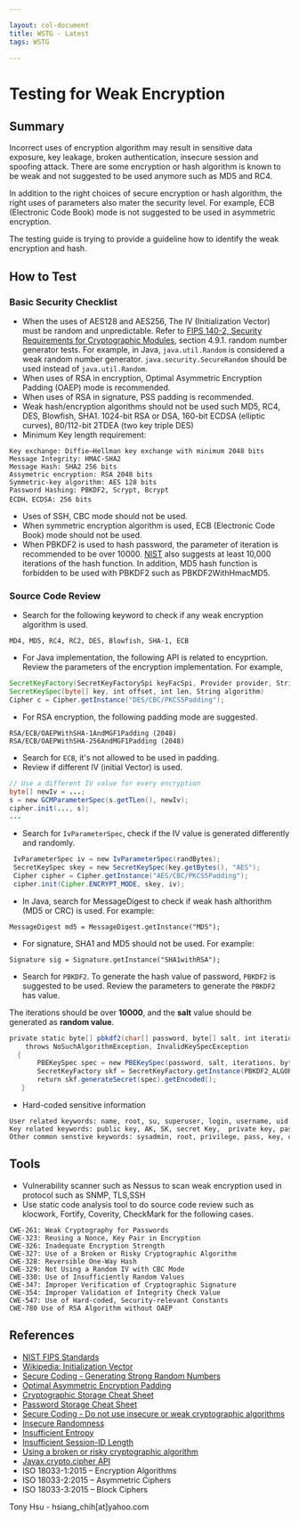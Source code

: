 ```yaml
---

layout: col-document
title: WSTG - Latest
tags: WSTG

---
```

# Testing for Weak Encryption

## Summary

Incorrect uses of encryption algorithm may result in sensitive data exposure, key leakage, broken authentication, insecure session and spoofing attack. There are some encryption or hash algorithm is known to be weak and not suggested to be used anymore such as MD5 and RC4.

In addition to the right choices of secure encryption or hash algorithm, the right uses of parameters also mater the security level. For example, ECB (Electronic Code Book) mode is not suggested to be used in asymmetric encryption.

The testing guide is trying to provide a guideline how to identify the weak encryption and hash.

## How to Test

### Basic Security Checklist

- When the uses of AES128 and AES256, The IV (Initialization Vector) must be random and unpredictable. Refer to [FIPS 140-2, Security Requirements for Cryptographic Modules](https://csrc.nist.gov/publications/detail/fips/140/2/final), section 4.9.1. random number generator tests. For example, in Java, `java.util.Random` is considered a weak random number generator. `java.security.SecureRandom` should be used instead of `java.util.Random`.
- When uses of RSA in encryption, Optimal Asymmetric Encryption Padding (OAEP) mode is recommended.
- When uses of RSA in signature, PSS padding is recommended.
- Weak hash/encryption algorithms should not be used such MD5, RC4, DES, Blowfish, SHA1. 1024-bit RSA or DSA, 160-bit ECDSA (elliptic curves), 80/112-bit 2TDEA (two key triple DES)
- Minimum Key length requirement:

```text
Key exchange: Diffie–Hellman key exchange with minimum 2048 bits
Message Integrity: HMAC-SHA2
Message Hash: SHA2 256 bits
Assymetric encryption: RSA 2048 bits
Symmetric-key algorithm: AES 128 bits
Password Hashing: PBKDF2, Scrypt, Bcrypt
ECDH、ECDSA: 256 bits
```

- Uses of SSH, CBC mode should not be used.
- When symmetric encryption algorithm is used, ECB (Electronic Code Book) mode should not be used.
- When PBKDF2 is used to hash password, the parameter of iteration is recommended to be over 10000. [NIST](https://pages.nist.gov/800-63-3/sp800-63b.html#sec5) also suggests at least 10,000 iterations of the hash function. In addition, MD5 hash function is forbidden to be used with PBKDF2 such as PBKDF2WithHmacMD5.

### Source Code Review

- Search for the following keyword to check if any weak encryption algorithm is used.

`MD4, MD5, RC4, RC2, DES, Blowfish, SHA-1, ECB`

- For Java implementation, the following API is related to encyprtion. Review the parameters of the encryption implementation. For example,

```java
SecretKeyFactory(SecretKeyFactorySpi keyFacSpi, Provider provider, String algorithm)
SecretKeySpec(byte[] key, int offset, int len, String algorithm)
Cipher c = Cipher.getInstance("DES/CBC/PKCS5Padding");
```

- For RSA encryption, the following padding mode are suggested.

```text
RSA/ECB/OAEPWithSHA-1AndMGF1Padding (2048)
RSA/ECB/OAEPWithSHA-256AndMGF1Padding (2048)
```

- Search for `ECB`, it's not allowed to be used in padding.
- Review if different IV (initial Vector) is used.

```java
// Use a different IV value for every encryption
byte[] newIv = ...;
s = new GCMParameterSpec(s.getTLen(), newIv);
cipher.init(..., s);
...
```

- Search for `IvParameterSpec`, check if the IV value is generated differently and randomly.

```java
 IvParameterSpec iv = new IvParameterSpec(randBytes);
 SecretKeySpec skey = new SecretKeySpec(key.getBytes(), "AES");
 Cipher cipher = Cipher.getInstance("AES/CBC/PKCS5Padding");
 cipher.init(Cipher.ENCRYPT_MODE, skey, iv);
```

- In Java, search for MessageDigest to check if weak hash althorithm (MD5 or CRC) is used. For example:

`MessageDigest md5 = MessageDigest.getInstance("MD5");`

- For signature, SHA1 and MD5 should not be used. For example:

`Signature sig = Signature.getInstance("SHA1withRSA");`

- Search for `PBKDF2`. To generate the hash value of password, `PBKDF2` is suggested to be used. Review the parameters to generate the `PBKDF2` has value.

The iterations should be over **10000**, and the **salt** value should be generated as **random value**.

```java
private static byte[] pbkdf2(char[] password, byte[] salt, int iterations, int bytes)
    throws NoSuchAlgorithmException, InvalidKeySpecException
  {
       PBEKeySpec spec = new PBEKeySpec(password, salt, iterations, bytes * 8);
       SecretKeyFactory skf = SecretKeyFactory.getInstance(PBKDF2_ALGORITHM);
       return skf.generateSecret(spec).getEncoded();
   }
```

- Hard-coded sensitive information

```text
User related keywords: name, root, su, superuser, login, username, uid
Key related keywords: public key, AK, SK, secret Key,  private key, passwd, password, pwd, share key, cryto, base64
Other common senstive keywords: sysadmin, root, privilege, pass, key, code, master, admin, uname, session, joken, Oauth, privatekey
```

## Tools

- Vulnerability scanner such as Nessus to scan weak encryption used in protocol such as SNMP, TLS,SSH
- Use static code analysis tool to do source code review such as klocwork, Fortify, Coverity, CheckMark for the following cases.

```text
CWE-261: Weak Cryptography for Passwords
CWE-323: Reusing a Nonce, Key Pair in Encryption
CWE-326: Inadequate Encryption Strength
CWE-327: Use of a Broken or Risky Cryptographic Algorithm
CWE-328: Reversible One-Way Hash
CWE-329: Not Using a Random IV with CBC Mode
CWE-330: Use of Insufficiently Random Values
CWE-347: Improper Verification of Cryptographic Signature
CWE-354: Improper Validation of Integrity Check Value
CWE-547: Use of Hard-coded, Security-relevant Constants
CWE-780 Use of RSA Algorithm without OAEP
```

## References

- [NIST FIPS Standards](https://csrc.nist.gov/publications/fips)
- [Wikipedia: Initialization Vector](https://en.wikipedia.org/wiki/Initialization_vector)
- [Secure Coding - Generating Strong Random Numbers](https://www.securecoding.cert.org/confluence/display/java/MSC02-J.+Generate+strong+random+numbers)
- [Optimal Asymmetric Encryption Padding](https://en.wikipedia.org/wiki/Optimal_asymmetric_encryption_padding)
- [Cryptographic Storage Cheat Sheet](https://cheatsheetseries.owasp.org/cheatsheets/Cryptographic_Storage_Cheat_Sheet.html)
- [Password Storage Cheat Sheet](https://cheatsheetseries.owasp.org/cheatsheets/Password_Storage_Cheat_Sheet.html)
- [Secure Coding - Do not use insecure or weak cryptographic algorithms](https://www.securecoding.cert.org/confluence/display/java/MSC61-J.+Do+not+use+insecure+or+weak+cryptographic+algorithms)
- [Insecure Randomness](https://owasp.org/www-community/vulnerabilities/Insecure_Randomness)
- [Insufficient Entropy](https://owasp.org/www-community/vulnerabilities/Insufficient_Entropy)
- [Insufficient Session-ID Length](https://owasp.org/www-community/vulnerabilities/Insufficient_Session-ID_Length)
- [Using a broken or risky cryptographic algorithm](https://owasp.org/www-community/vulnerabilities/Using_a_broken_or_risky_cryptographic_algorithm)
- [Javax.crypto.cipher API](https://docs.oracle.com/javase/8/docs/api/javax/crypto/Cipher.html)
- ISO 18033-1:2015 – Encryption Algorithms
- ISO 18033-2:2015 – Asymmetric Ciphers
- ISO 18033-3:2015 – Block Ciphers

Tony Hsu - hsiang\_chih\[at\]yahoo.com
